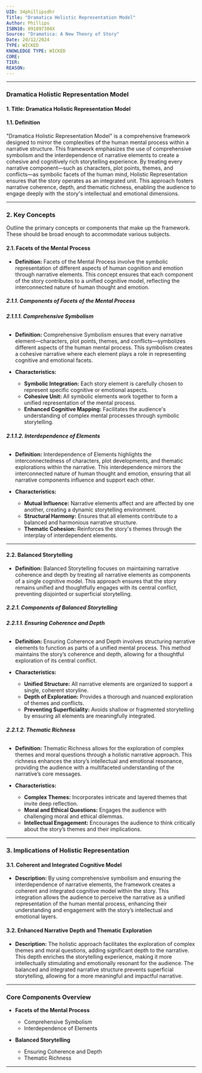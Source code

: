 ```yaml
---
UID: 34phillipsdhr
Title: "Dramatica Holistic Representation Model"
Author: Phillips
ISBN10: 091897304X
Source: "Dramatica: A New Theory of Story"
Date: 20/12/2024
TYPE: WICKED
KNOWLEDGE TYPE: WICKED
CORE:
TIER:
REASON:
---
```


---

### **Dramatica Holistic Representation Model**

#### **1. Title: Dramatica Holistic Representation Model**

#### **1.1. Definition**

"Dramatica Holistic Representation Model" is a comprehensive framework designed to mirror the complexities of the human mental process within a narrative structure. This framework emphasizes the use of comprehensive symbolism and the interdependence of narrative elements to create a cohesive and cognitively rich storytelling experience. By treating every narrative component—such as characters, plot points, themes, and conflicts—as symbolic facets of the human mind, Holistic Representation ensures that the story operates as an integrated unit. This approach fosters narrative coherence, depth, and thematic richness, enabling the audience to engage deeply with the story's intellectual and emotional dimensions.

---

### **2. Key Concepts**

Outline the primary concepts or components that make up the framework. These should be broad enough to accommodate various subjects.

#### **2.1. Facets of the Mental Process**

- **Definition:**
  Facets of the Mental Process involve the symbolic representation of different aspects of human cognition and emotion through narrative elements. This concept ensures that each component of the story contributes to a unified cognitive model, reflecting the interconnected nature of human thought and emotion.

##### **2.1.1. Components of Facets of the Mental Process**

###### **2.1.1.1. Comprehensive Symbolism**

- **Definition:**
  Comprehensive Symbolism ensures that every narrative element—characters, plot points, themes, and conflicts—symbolizes different aspects of the human mental process. This symbolism creates a cohesive narrative where each element plays a role in representing cognitive and emotional facets.

- **Characteristics:**
  - **Symbolic Integration:** Each story element is carefully chosen to represent specific cognitive or emotional aspects.
  - **Cohesive Unit:** All symbolic elements work together to form a unified representation of the mental process.
  - **Enhanced Cognitive Mapping:** Facilitates the audience's understanding of complex mental processes through symbolic storytelling.

###### **2.1.1.2. Interdependence of Elements**

- **Definition:**
  Interdependence of Elements highlights the interconnectedness of characters, plot developments, and thematic explorations within the narrative. This interdependence mirrors the interconnected nature of human thought and emotion, ensuring that all narrative components influence and support each other.

- **Characteristics:**
  - **Mutual Influence:** Narrative elements affect and are affected by one another, creating a dynamic storytelling environment.
  - **Structural Harmony:** Ensures that all elements contribute to a balanced and harmonious narrative structure.
  - **Thematic Cohesion:** Reinforces the story's themes through the interplay of interdependent elements.

---

#### **2.2. Balanced Storytelling**

- **Definition:**
  Balanced Storytelling focuses on maintaining narrative coherence and depth by treating all narrative elements as components of a single cognitive model. This approach ensures that the story remains unified and thoughtfully engages with its central conflict, preventing disjointed or superficial storytelling.

##### **2.2.1. Components of Balanced Storytelling**

###### **2.2.1.1. Ensuring Coherence and Depth**

- **Definition:**
  Ensuring Coherence and Depth involves structuring narrative elements to function as parts of a unified mental process. This method maintains the story’s coherence and depth, allowing for a thoughtful exploration of its central conflict.

- **Characteristics:**
  - **Unified Structure:** All narrative elements are organized to support a single, coherent storyline.
  - **Depth of Exploration:** Provides a thorough and nuanced exploration of themes and conflicts.
  - **Preventing Superficiality:** Avoids shallow or fragmented storytelling by ensuring all elements are meaningfully integrated.

###### **2.2.1.2. Thematic Richness**

- **Definition:**
  Thematic Richness allows for the exploration of complex themes and moral questions through a holistic narrative approach. This richness enhances the story’s intellectual and emotional resonance, providing the audience with a multifaceted understanding of the narrative’s core messages.

- **Characteristics:**
  - **Complex Themes:** Incorporates intricate and layered themes that invite deep reflection.
  - **Moral and Ethical Questions:** Engages the audience with challenging moral and ethical dilemmas.
  - **Intellectual Engagement:** Encourages the audience to think critically about the story’s themes and their implications.

---

### **3. Implications of Holistic Representation**

#### **3.1. Coherent and Integrated Cognitive Model**

- **Description:**
  By using comprehensive symbolism and ensuring the interdependence of narrative elements, the framework creates a coherent and integrated cognitive model within the story. This integration allows the audience to perceive the narrative as a unified representation of the human mental process, enhancing their understanding and engagement with the story’s intellectual and emotional layers.

#### **3.2. Enhanced Narrative Depth and Thematic Exploration**

- **Description:**
  The holistic approach facilitates the exploration of complex themes and moral questions, adding significant depth to the narrative. This depth enriches the storytelling experience, making it more intellectually stimulating and emotionally resonant for the audience. The balanced and integrated narrative structure prevents superficial storytelling, allowing for a more meaningful and impactful narrative.

---

### **Core Components Overview**

- **Facets of the Mental Process**

  - Comprehensive Symbolism
  - Interdependence of Elements

- **Balanced Storytelling**
  - Ensuring Coherence and Depth
  - Thematic Richness

---
